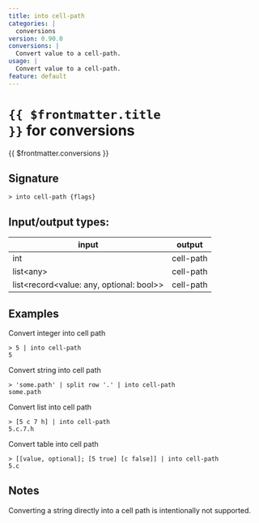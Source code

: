 ```yaml
---
title: into cell-path
categories: |
  conversions
version: 0.90.0
conversions: |
  Convert value to a cell-path.
usage: |
  Convert value to a cell-path.
feature: default
---
```


<!-- This file is automatically generated. Please edit the command in https://github.com/nushell/nushell instead. -->

# <code>{{ $frontmatter.title }}</code> for conversions

<div class='command-title'>{{ $frontmatter.conversions }}</div>

## Signature

`> into cell-path {flags} `

## Input/output types:

| input                                        | output    |
| -------------------------------------------- | --------- |
| int                                          | cell-path |
| list\<any\>                                  | cell-path |
| list\<record\<value: any, optional: bool\>\> | cell-path |

## Examples

Convert integer into cell path

```nushell
> 5 | into cell-path
5
```

Convert string into cell path

```nushell
> 'some.path' | split row '.' | into cell-path
some.path
```

Convert list into cell path

```nushell
> [5 c 7 h] | into cell-path
5.c.7.h
```

Convert table into cell path

```nushell
> [[value, optional]; [5 true] [c false]] | into cell-path
5.c
```

## Notes

Converting a string directly into a cell path is intentionally not supported.
